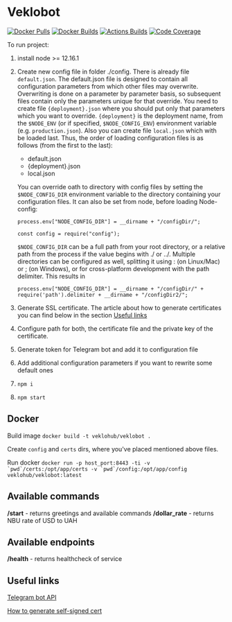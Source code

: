 # Veklobot

[![Docker Pulls](https://img.shields.io/docker/pulls/veklohub/veklobot)](https://hub.docker.com/repository/docker/veklohub)
[![Docker Builds](https://img.shields.io/docker/cloud/automated/veklohub/veklobot)](https://hub.docker.com/repository/docker/veklohub/veklobot/builds)
[![Actions Builds](https://img.shields.io/github/workflow/status/veklohub/veklobot/Node.js%20CI/master)](https://github.com/veklohub/veklobot/actions)
[![Code Coverage](https://img.shields.io/codecov/c/github/veklohub/veklobot)](https://codecov.io/gh/veklohub/veklobot/branch/master)

To run project:
1. install node >= 12.16.1
2. Create new config file in folder ./config. There is already file `default.json`. The default.json file is designed to contain all configuration parameters from which other files may overwrite. Overwriting is done on a parameter by parameter basis, so subsequent files contain only the parameters unique for that override. You need to create file `{deployment}.json` where you should put only that parameters which you want to override. `{deployment}` is the deployment name, from the `$NODE_ENV` (or if specified, `$NODE_CONFIG_ENV`) environment variable (e.g. `production.json`). Also you can create file `local.json` which with be loaded last. Thus, the order of loading configuration files is as follows (from the first to the last):
    * default.json
    * {deployment}.json
    * local.json
    
    You can override oath to directory with config files by setting the `$NODE_CONFIG_DIR` environment variable to the directory containing your configuration files. It can also be set from node, before loading Node-config:
    
    `process.env["NODE_CONFIG_DIR"] = __dirname + "/configDir/";`
    
    `const config = require("config");`
    
    `$NODE_CONFIG_DIR` can be a full path from your root directory, or a relative path from the process if the value begins with ./ or ../. Multiple directories can be configured as well, splitting it using : (on Linux/Mac) or ; (on Windows), or for cross-platform development with the path delimiter. This results in 
    
    `process.env["NODE_CONFIG_DIR"] = __dirname + "/configDir/" + require('path').delimiter + __dirname + "/configDir2/";`
3. Generate SSL certificate. The article about how to generate certificates you can find below in the section [Useful links](#useful-links)
4. Configure path for both, the certificate file and the private key of the certificate. 
5. Generate token for Telegram bot and add it to configuration file
6. Add additional configuration parameters if you want to rewrite some default ones
7. `npm i`
8. `npm start`

## Docker

Build image
```docker build -t veklohub/veklobot .```

Create ```config``` and ```certs``` dirs, where you've placed mentioned above files.

Run docker
```docker run -p host_port:8443 -ti -v `pwd`/certs:/opt/app/certs -v `pwd`/config:/opt/app/config veklohub/veklobot:latest```

## Available commands
**/start** - returns greetings and available commands
**/dollar_rate** - returns NBU rate of USD to UAH

## Available endpoints
**/health** - returns healthcheck of service

## Useful links
[Telegram bot API](https://core.telegram.org/bots)

[How to generate self-signed cert](https://core.telegram.org/bots/self-signed)
